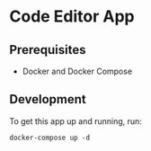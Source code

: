 # Code Editor App

## Prerequisites

- Docker and Docker Compose

## Development

To get this app up and running, run:

```shell
docker-compose up -d
```
